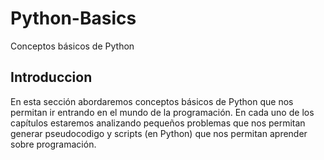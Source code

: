 # Python-Basics
Conceptos básicos de Python 

## Introduccion
En esta sección abordaremos conceptos básicos de Python que nos permitan ir entrando en el mundo de la programación. En cada uno de los capítulos estaremos analizando pequeños problemas que nos permitan generar pseudocodigo y scripts (en Python) que nos permitan aprender sobre programación.
